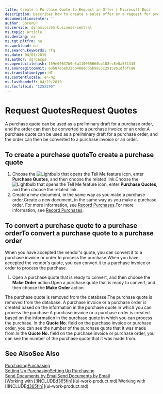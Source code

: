 ```yaml
---
title: Create a Purchase Quote to Request an Offer | Microsoft Docs
description: Describes how to create a sales offer or a request for proposal (RFQ) document to record your offer to a customer to sell products under certain terms.
documentationcenter: ''
author: SorenGP
ms.service: dynamics365-business-central
ms.topic: article
ms.devlang: na
ms.tgt_pltfrm: na
ms.workload: na
ms.search.keywords: rfq
ms.date: 04/01/2019
ms.author: sgroespe
ms.openlocfilehash: 109e00637b9e5a110005660bb108ec8e8a551345
ms.sourcegitcommit: 60b87e5eb32bb408dd65b9855c29159b1dfbfca8
ms.translationtype: HT
ms.contentlocale: en-NZ
ms.lasthandoff: 04/29/2019
ms.locfileid: "1252290"
---
```

# <a name="request-quotes"></a><span data-ttu-id="7cbc6-103">Request Quotes</span><span class="sxs-lookup"><span data-stu-id="7cbc6-103">Request Quotes</span></span>
<span data-ttu-id="7cbc6-104">A purchase quote can be used as a preliminary draft for a purchase order, and the order can then be converted to a purchase invoice or an order.</span><span class="sxs-lookup"><span data-stu-id="7cbc6-104">A purchase quote can be used as a preliminary draft for a purchase order, and the order can then be converted to a purchase invoice or an order.</span></span>


## <a name="to-create-a-purchase-quote"></a><span data-ttu-id="7cbc6-105">To create a purchase quote</span><span class="sxs-lookup"><span data-stu-id="7cbc6-105">To create a purchase quote</span></span>
1. <span data-ttu-id="7cbc6-106">Choose the ![Lightbulb that opens the Tell Me feature](media/ui-search/search_small.png "Tell me what you want to do") icon, enter **Purchase Quotes**, and then choose the related link.</span><span class="sxs-lookup"><span data-stu-id="7cbc6-106">Choose the ![Lightbulb that opens the Tell Me feature](media/ui-search/search_small.png "Tell me what you want to do") icon, enter **Purchase Quotes**, and then choose the related link.</span></span>
2. <span data-ttu-id="7cbc6-107">Create a new document, in the same way as you make a purchase order.</span><span class="sxs-lookup"><span data-stu-id="7cbc6-107">Create a new document, in the same way as you make a purchase order.</span></span> <span data-ttu-id="7cbc6-108">For more information, see [Record Purchases](purchasing-how-record-purchases.md).</span><span class="sxs-lookup"><span data-stu-id="7cbc6-108">For more information, see [Record Purchases](purchasing-how-record-purchases.md).</span></span>

## <a name="to-convert-a-purchase-quote-to-a-purchase-order"></a><span data-ttu-id="7cbc6-109">To convert a purchase quote to a purchase order</span><span class="sxs-lookup"><span data-stu-id="7cbc6-109">To convert a purchase quote to a purchase order</span></span>
<span data-ttu-id="7cbc6-110">When you have accepted the vendor's quote, you can convert it to a purchase invoice or order to process the purchase.</span><span class="sxs-lookup"><span data-stu-id="7cbc6-110">When you have accepted the vendor's quote, you can convert it to a purchase invoice or order to process the purchase.</span></span>

1. <span data-ttu-id="7cbc6-111">Open a purchase quote that is ready to convert, and then choose the **Make Order** action.</span><span class="sxs-lookup"><span data-stu-id="7cbc6-111">Open a purchase quote that is ready to convert, and then choose the **Make Order** action.</span></span>

<span data-ttu-id="7cbc6-112">The purchase quote is removed from the database.</span><span class="sxs-lookup"><span data-stu-id="7cbc6-112">The purchase quote is removed from the database.</span></span> <span data-ttu-id="7cbc6-113">A purchase invoice or a purchase order is created based on the information in the purchase quote in which you can process the purchase.</span><span class="sxs-lookup"><span data-stu-id="7cbc6-113">A purchase invoice or a purchase order is created based on the information in the purchase quote in which you can process the purchase.</span></span> <span data-ttu-id="7cbc6-114">In the **Quote No.** field on the purchase invoice or purchase order, you can see the number of the purchase quote that it was made from.</span><span class="sxs-lookup"><span data-stu-id="7cbc6-114">In the **Quote No.** field on the purchase invoice or purchase order, you can see the number of the purchase quote that it was made from.</span></span>

## <a name="see-also"></a><span data-ttu-id="7cbc6-115">See Also</span><span class="sxs-lookup"><span data-stu-id="7cbc6-115">See Also</span></span>
[<span data-ttu-id="7cbc6-116">Purchasing</span><span class="sxs-lookup"><span data-stu-id="7cbc6-116">Purchasing</span></span>](purchasing-manage-purchasing.md)  
[<span data-ttu-id="7cbc6-117">Setting Up Purchasing</span><span class="sxs-lookup"><span data-stu-id="7cbc6-117">Setting Up Purchasing</span></span>](purchasing-setup-purchasing.md)  
[<span data-ttu-id="7cbc6-118">Send Documents by Email</span><span class="sxs-lookup"><span data-stu-id="7cbc6-118">Send Documents by Email</span></span>](ui-how-send-documents-email.md)  
<span data-ttu-id="7cbc6-119">[Working with [!INCLUDE[d365fin](includes/d365fin_md.md)]](ui-work-product.md)</span><span class="sxs-lookup"><span data-stu-id="7cbc6-119">[Working with [!INCLUDE[d365fin](includes/d365fin_md.md)]](ui-work-product.md)</span></span>
